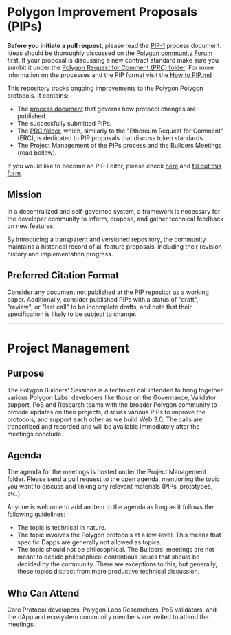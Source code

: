 # Polygon Improvement Proposals (PIPs)

**Before you initiate a pull request**, please read the [PIP-1](https://github.com/hrook1/Polygon-Improvement-Proposals/blob/main/PIPs/PIP%20-1%20.md) process document. Ideas should be thoroughly discussed on the [Polygon community Forum](https://forum.polygon.technology/) first.
If your proposal is discussing a new contract standard make sure you sumbit it under the [Polygon Request for Comment (PRC) folder](https://github.com/hrook1/Polygon-Improvement-Proposals/tree/main/PIP/PRC).
For more information on the processes and the PIP format visit the [How to PIP.md](https://github.com/hrook1/Polygon-Improvement-Proposals/blob/main/How%20to%20PIP.md)

This repository tracks ongoing improvements to the Polygon Polygon protocols. It contains:

- The [process document](https://forum.polygon.technology/) that governs how protocol changes are published.
- The successfully submitted PIPs. 
- The [PRC folder](https://github.com/hrook1/Polygon-Improvement-Proposals/tree/main/PIP/PRC), which, similarly to the "Ethereum Request for Comment" (ERC), is dedicated to PIP proposals that discuss token standards.
- The Project Management of the PIPs process and the Builders Meetings (read bellow). 

If you would like to become an PIP Editor, please check [here](https://github.com/hrook1/Polygon-Improvement-Proposals/blob/main/How%20to%20become%20a%20PIP%20Editor.md) and [fill out this form](https://docs.google.com/forms/d/e/1FAIpQLSc6GYClhafq5sPsRDhvJeCf66dCq_iwKzwdv8uVIfu_4Y1YLw/viewform).

## Mission

In a decentralized and self-governed system, a framework is necessary for the developer community to inform, propose, and gather technical feedback on new features. 

By introducing a transparent and versioned repository, the community maintains a historical record of all feature proposals, including their revision history and implementation progress.

## Preferred Citation Format

Consider any document not published at the PIP repositor as a working paper. Additionally, consider published PIPs with a status of "draft", "review", or "last call" to be incomplete drafts, and note that their specification is likely to be subject to change.

---

# Project Management 

## Purpose 

The Polygon Builders' Sessions is a technical call intended to bring together various Polygon Labs' developers like those on the Governance, Validator support, PoS and Research teams with the broader Polygon community to provide updates on their projects, discuss various PIPs to improve the protocols, and support each other as we build Web 3.0. 
The calls are transcribed and recorded and will be available immediately after the meetings conclude.

## Agenda

The agenda for the meetings is hosted under the Project Management folder. Please send a pull request to the open agenda, mentioning the topic you want to discuss and linking any relevant materials (PIPs, prototypes, etc.). 

Anyone is welcome to add an item to the agenda as long as it follows the following guidelines: 

- The topic is technical in nature.
- The topic involves the Polygon protocols at a low-level. This means that specific Dapps are generally not allowed as topics.
- The topic should not be philosophical. The Builders' meetings are not meant to decide philosophical contentious issues that should be decided by the community. There are exceptions to this, but generally, these topics distract from more productive technical discussion.

## Who Can Attend 

Core Protocol developers, Polygon Labs Researchers, PoS validators, and the dApp and ecosystem community members are invited to attend the meetings.
